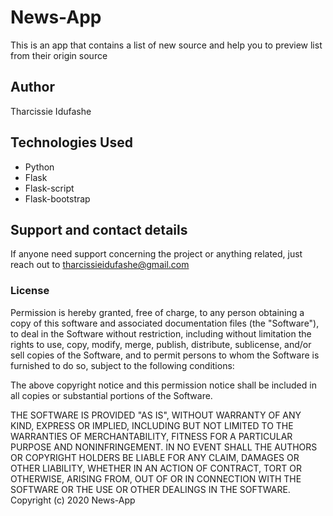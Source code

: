 # News-App
This is an app that contains a list of new source and help you to preview list from their origin source

## Author
Tharcissie Idufashe

## Technologies Used
 * Python
 * Flask
 * Flask-script
 * Flask-bootstrap
 
## Support and contact details
If anyone need support concerning the project or anything related, just reach out to tharcissieidufashe@gmail.com

### License

Permission is hereby granted, free of charge, to any person obtaining a copy
of this software and associated documentation files (the "Software"), to deal
in the Software without restriction, including without limitation the rights
to use, copy, modify, merge, publish, distribute, sublicense, and/or sell
copies of the Software, and to permit persons to whom the Software is
furnished to do so, subject to the following conditions:

The above copyright notice and this permission notice shall be included in all
copies or substantial portions of the Software.

THE SOFTWARE IS PROVIDED "AS IS", WITHOUT WARRANTY OF ANY KIND, EXPRESS OR
IMPLIED, INCLUDING BUT NOT LIMITED TO THE WARRANTIES OF MERCHANTABILITY, 
FITNESS FOR A PARTICULAR PURPOSE AND NONINFRINGEMENT. IN NO EVENT SHALL THE
AUTHORS OR COPYRIGHT HOLDERS BE LIABLE FOR ANY CLAIM, DAMAGES OR OTHER
LIABILITY, WHETHER IN AN ACTION OF CONTRACT, TORT OR OTHERWISE, ARISING FROM, 
OUT OF OR IN CONNECTION WITH THE SOFTWARE OR THE USE OR OTHER DEALINGS IN THE
SOFTWARE.
Copyright (c) 2020 News-App

